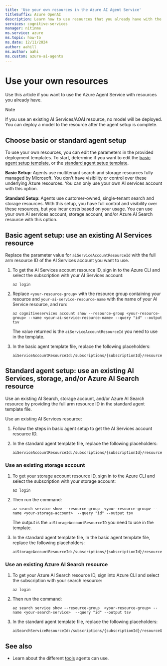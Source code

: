 ```yaml
---
title: 'Use your own resources in the Azure AI Agent Service'
titleSuffix: Azure OpenAI
description: Learn how to use resources that you already have with the Azure AI Agent Service. 
services: cognitive-services
manager: nitinme
ms.service: azure
ms.topic: how-to
ms.date: 12/11/2024
author: aahill
ms.author: aahi
ms.custom: azure-ai-agents
---
```


# Use your own resources

Use this article if you want to use the Azure Agent Service with resources you already have. 

> [!NOTE]
> If you use an existing AI Services/AOAI resource, no model will be deployed. You can deploy a model to the resource after the agent setup is complete. 

## Choose basic or standard agent setup

To use your own resources, you can edit the parameters in the provided deployment templates. To start, determine if you want to edit the [basic agent setup template](https://github.com/Azure/azure-quickstart-templates/tree/master/quickstarts/microsoft.azure-ai-agent-service/basic-agent-keys), or the [standard agent setup template](https://github.com/Azure/azure-quickstart-templates/blob/master/quickstarts/microsoft.azure-ai-agent-service/standard-agent/README.md).
   
**Basic Setup**:  Agents use multitenant search and storage resources fully managed by Microsoft. You don't have visibility or control over these underlying Azure resources. You can only use your own AI services account with this option.

**Standard Setup**: Agents use customer-owned, single-tenant search and storage resources. With this setup, you have full control and visibility over these resources, but you incur costs based on your usage. You can use your own AI services account, storage account, and/or Azure AI Search resource with this option. 

## Basic agent setup: use an existing AI Services resource 

Replace the parameter value for `aiServiceAccountResourceId` with the full arm resource ID of the AI Services account you want to use.

1. To get the AI Services account resource ID, sign in to the Azure CLI and select the subscription with your AI Services account:
       
    ```az login``` 
2. Replace `<your-resource-group>` with the resource group containing your resource and `your-ai-service-resource-name` with the name of your AI Service resource, and run:
    
    ```az cognitiveservices account show --resource-group <your-resource-group> --name <your-ai-service-resource-name> --query "id" --output tsv```

    The value returned is the `aiServiceAccountResourceId` you need to use in the template.

2. In the basic agent template file, replace the following placeholders:
    
    ```
    aiServiceAccountResourceId:/subscriptions/{subscriptionId}/resourceGroups/{resourceGroupName}/providers/Microsoft.CognitiveServices/accounts/{serviceName}
    ```

## Standard agent setup: use an existing AI Services, storage, and/or Azure AI Search resource 

Use an existing AI Search, storage account, and/or Azure AI Search resource by providing the full arm resource ID in the standard agent template file.

Use an existing AI Services resource:
1. Follow the steps in basic agent setup to get the AI Services account resource ID.
2. In the standard agent template file, replace the following placeholders:
    
    ```
    aiServiceAccountResourceId:/subscriptions/{subscriptionId}/resourceGroups/{resourceGroupName}/providers/Microsoft.CognitiveServices/accounts/{serviceName}
    ```

### Use an existing storage account

1. To get your storage account resource ID, sign in to the Azure CLI and select the subscription with your storage account: 
    
    ```az login``` 
2. Then run the command:

    ```az search service show --resource-group  <your-resource-group> --name <your-storage-account>  --query "id" --output tsv```
    
     The output is the `aiStorageAccountResourceID` you need to use in the template.
3. In the standard agent template file, In the basic agent template file, replace the following placeholders:
    
    ```
    aiStorageAccountResourceId:/subscriptions/{subscriptionId}/resourceGroups/{resourceGroupName}/providers/Microsoft.Storage/storageAccounts/{storageAccountName}
    ```

### Use an existing Azure AI Search resource

1. To get your Azure AI Search resource ID, sign into Azure CLI and select the subscription with your search resource: 
    
    ```az login```
2. Then run the command:
    
    ```az search service show --resource-group  <your-resource-group> --name <your-search-service>  --query "id" --output tsv```
3. In the standard agent template file, replace the following placeholders:

    ```
    aiSearchServiceResourceId:/subscriptions/{subscriptionId}/resourceGroups/{resourceGroupName}/providers/Microsoft.Search/searchServices/{searchServiceName}
    ```

## See also

* Learn about the different [tools](./tools/overview.md) agents can use. 